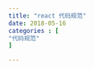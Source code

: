 ```yaml
---
title: "react 代码规范"
date: 2018-05-16
categories : [                              
"代码规范"
]

---
```

